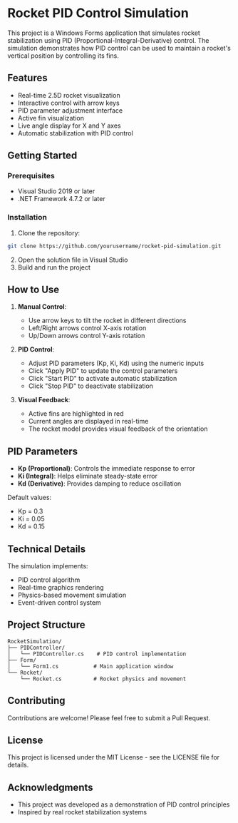# Rocket PID Control Simulation

This project is a Windows Forms application that simulates rocket stabilization using PID (Proportional-Integral-Derivative) control. The simulation demonstrates how PID control can be used to maintain a rocket's vertical position by controlling its fins.

## Features

- Real-time 2.5D rocket visualization
- Interactive control with arrow keys
- PID parameter adjustment interface
- Active fin visualization
- Live angle display for X and Y axes
- Automatic stabilization with PID control

## Getting Started

### Prerequisites

- Visual Studio 2019 or later
- .NET Framework 4.7.2 or later

### Installation

1. Clone the repository:
```bash
git clone https://github.com/yourusername/rocket-pid-simulation.git
```

2. Open the solution file in Visual Studio
3. Build and run the project

## How to Use

1. **Manual Control**:
   - Use arrow keys to tilt the rocket in different directions
   - Left/Right arrows control X-axis rotation
   - Up/Down arrows control Y-axis rotation

2. **PID Control**:
   - Adjust PID parameters (Kp, Ki, Kd) using the numeric inputs
   - Click "Apply PID" to update the control parameters
   - Click "Start PID" to activate automatic stabilization
   - Click "Stop PID" to deactivate stabilization

3. **Visual Feedback**:
   - Active fins are highlighted in red
   - Current angles are displayed in real-time
   - The rocket model provides visual feedback of the orientation

## PID Parameters

- **Kp (Proportional)**: Controls the immediate response to error
- **Ki (Integral)**: Helps eliminate steady-state error
- **Kd (Derivative)**: Provides damping to reduce oscillation

Default values:
- Kp = 0.3
- Ki = 0.05
- Kd = 0.15

## Technical Details

The simulation implements:
- PID control algorithm
- Real-time graphics rendering
- Physics-based movement simulation
- Event-driven control system

## Project Structure

```
RocketSimulation/
├── PIDController/
│   └── PIDController.cs    # PID control implementation
├── Form/
│   └── Form1.cs           # Main application window
└── Rocket/
    └── Rocket.cs          # Rocket physics and movement
```

## Contributing

Contributions are welcome! Please feel free to submit a Pull Request.

## License

This project is licensed under the MIT License - see the LICENSE file for details.

## Acknowledgments

- This project was developed as a demonstration of PID control principles
- Inspired by real rocket stabilization systems
